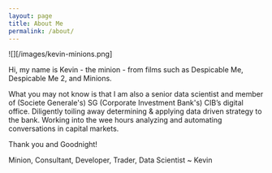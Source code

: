 ```yaml
---
layout: page
title: About Me
permalink: /about/
---
```


![][/images/kevin-minions.png]

Hi, my name is Kevin - the minion - from films such as Despicable Me, Despicable Me 2, and Minions.

What you may not know is that I am also a senior data scientist and member of (Societe Generale's) SG (Corporate Investment Bank's) CIB’s digital office. Diligently toiling away determining & applying data driven strategy to the bank. Working into the wee hours analyzing and automating conversations in capital markets.

Thank you and Goodnight!


Minion, Consultant, Developer, Trader, Data Scientist
~ Kevin
